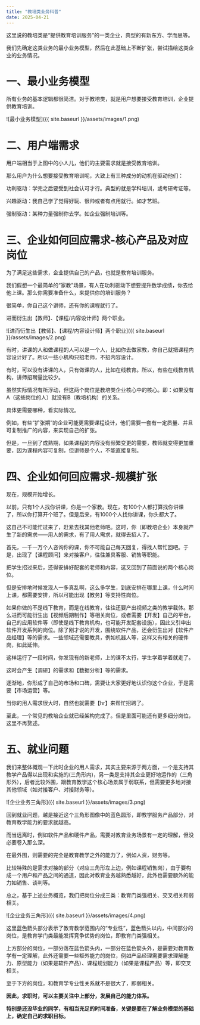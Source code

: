 ```yaml
---
title: "教培类业务科普"
date: 2025-04-21
---
```



这里说的教培类是“提供教育培训服务”的一类企业，典型的有新东方、学而思等。

我们先确定这类业务的最小业务模型，然后在此基础上不断扩张，尝试描绘这类企业的业务情况。


# 一、最小业务模型
所有业务的基本逻辑都很简洁。对于教培类，就是用户想要接受教育培训，企业提供教育培训。

![最小业务模型]({{ site.baseurl }}/assets/images/1.png)

# 二、用户端需求
用户端相当于上图中的小人儿，他们的主要需求就是接受教育培训。

那么用户为什么想要接受教育培训呢，大致上有三种成分的动机在驱动他们：

功利驱动：学完之后要受到社会认可才行。典型的就是学科培训，或考研考证等。

兴趣驱动：我自己学了觉得好玩、很帅或者有点用就行。如才艺班。

强制驱动：某种力量强制你去学。如企业强制培训等。

# 三、企业如何回应需求-核心产品及对应岗位
为了满足这些需求，企业提供自己的产品，也就是教育培训服务。

我们假想一个最简单的“家教”场景，有人在功利驱动下想要提升数学成绩，你去给他上课。那么你需要准备什么，来提供你的培训服务？

很简单，你自己这个讲师，还有你的课程就行了。 

进而衍生出【教师】、【课程/内容设计师】两个职业。

![进而衍生出【教师】、【课程/内容设计师】两个职业]({{ site.baseurl }}/assets/images/2.png)

有时，讲课的人和做课程的人可以是一个人，比如你去做家教，你自己就把课程内容设计好了。所以一些小机构只招老师，不招内容设计。

有时，可以没有讲课的人，只有做课的人，比如在线教育。所以，有些在线教育机构，讲师招聘量比较少。

虽然实际情况有所浮动，但这两个岗位是教培类企业核心中的核心。即：如果没有A（这些岗位的人）就没有B（教培机构）的关系。

具体更需要哪种，看实际情况。

例如，有些“扩张期”的企业可能更需要课程设计，他们需要一套有一定质量、并且可复制推广的内容，来实现自己的扩张。

但是，一旦到了成熟期，如果课程的内容没有频繁变更的需要，教师就变得更加重要，因为课程内容可复制，但讲师是个人，不能直接复制。  
# 四、企业如何回应需求-规模扩张
现在，规模开始增长。

以前，只有1个人找你讲课，你是一个家教。现在，有100个人都打算找你讲课了，所以你打算开个班了。但是后来，有1000个人找你讲课，你头都大了。

这自己不可能忙过来了，赶紧去找其他老师吧。这时，你（即教培企业）本身就产生了新的需求——用人的需求，有了用人需求，就得去招人了。

首先，一千一万个人咨询你的课，你不可能自己每天回复，得找人帮忙回吧。于是，出现了【课程顾问】来对接客户，往往兼具客服、销售等职能。

把学生招过来后，还得安排好配套的老师和内容，这又回到了前面说的两个核心岗位。

但是安排地时候发现人一多真乱啊，这么多学生，到底安排在哪里上课，什么时间上课，都需要安排，所以可能出现【教务】等支持性岗位。

如果你做的不是线下教育，而是在线教育，往往还要产出视频之类的教学载体。那么进而可能衍生出【视频后期制作】等相关岗位，或者需要【开发】自己的平台，自己的应用软件等（即使是线下教育机构，也可能开发配套设施），因此又引申出软件开发系列的岗位。除了刚才说的开发，围绕软件产品，还会衍生出对【软件产品经理】等的需求。一些领域还需要教具，例如机器人等，这样又有相关的硬件岗，如此延伸。

这样运行了一段时间，你发现有的新老师，上的课不太行，学生学着学着就走了。

这时会产生【调研】的需求和【数据分析】等的需求。

逐渐地，你形成了自己的市场和口碑，需要让大家更好地认识你这个企业，于是需要【市场运营】等。

当你的用人需求很大时，自然也就需要【hr】来帮忙招聘了。

至此，一个常见的教培企业就已经架构完成了。但是里面可能还有更多细分岗位，这里不再赘述。
# 五、就业问题
我们来整体概观一下此时企业的用人需求，其实主要来源于两方面，一个是支持其教学产品得以出现和实施的(三角形内)，另一类是支持其企业更好地运作的（三角形外），后者比较外围，跟教育教学这个核心场景属于弱联系，但需要更多地对接其他领域（如对接客户、对接财务等）。

 ![企业业务三角形]({{ site.baseurl }}/assets/images/3.png)

回到就业问题，越是接近这个三角形图像中的蓝色圆形，即教学服务产品部分，对教育教学能力的要求就越高。

而当远离时，例如软件产品和硬件产品，需要对教育业务场景有一定的理解，但没必要卷入那么深。

在最外围，则需要的完全是教育教学之外的能力了，例如人资，财务等。

比较特殊的是需求对接的部分（对应三角形左上边，例如课程销售岗），由于要构成一个用户和产品之间的通道，因此对教育业务越熟悉越好，此外也需要额外的能力如销售、谈判等。

 
总之，基于上述业务概览，我们把岗位分成三类：教育门类强相关、交叉相关和弱相关。

 ![企业业务三角形]({{ site.baseurl }}/assets/images/4.png)
 
这里蓝色箭头部分表示了教育教学范围内的“专业性”，蓝色箭头以内，中间部分的岗位，是教育学门类最能发挥竞争优势的岗位，即教育门类强相关。

上方部分的岗位，一部分落在蓝色箭头内，一部分在蓝色箭头外，是需要对教育教学有一定理解，此外还需要一些额外能力的岗位，例如产品经理需要需求理解能力、原型能力（如果是软件产品）、课程规划能力（如果是课程产品）等，即交叉相关。

至于下方的岗位，和教育学专业性关系就不是很大了，即弱相关。


**因此，求职时，可以主要关注中上部分，发展自己的能力体系。**

**特别是还没毕业的同学，有相当充足的时间准备，关键是要在了解业务模型的基础上，确定自己的求职目标。**
